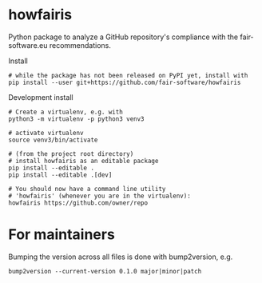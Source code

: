 # howfairis

Python package to analyze a GitHub repository's compliance with the fair-software.eu recommendations.


Install

```
# while the package has not been released on PyPI yet, install with
pip install --user git+https://github.com/fair-software/howfairis
```

Development install

```shell
# Create a virtualenv, e.g. with
python3 -m virtualenv -p python3 venv3

# activate virtualenv
source venv3/bin/activate

# (from the project root directory)
# install howfairis as an editable package
pip install --editable .
pip install --editable .[dev]

# You should now have a command line utility 
# 'howfairis' (whenever you are in the virtualenv):
howfairis https://github.com/owner/repo

```


# For maintainers


Bumping the version across all files is done with bump2version, e.g.

```shell
bump2version --current-version 0.1.0 major|minor|patch
```
